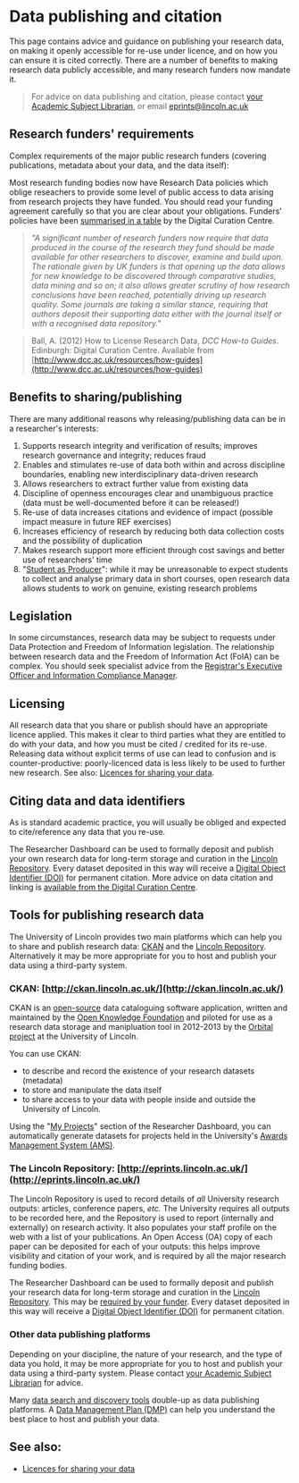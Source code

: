 # Data publishing and citation

This page contains advice and guidance on publishing your research data, on making it openly accessible for re-use under licence, and on how you can ensure it is cited correctly. There are a number of benefits to making research data publicly accessible, and many research funders now mandate it.

> For advice on data publishing and citation, please contact [your Academic Subject Librarian](http://library.lincoln.ac.uk/home/learning-development/academic-subject-librarians/contact-your-academic-subject-librarian/), or email [eprints@lincoln.ac.uk](mailto:eprints@lincoln.ac.uk)

## Research funders' requirements

Complex requirements of the major public research funders (covering publications, metadata about your data, and the data itself):

Most research funding bodies now have Research Data policies which oblige reseachers to provide some level of public access to data arising from research projects they have funded. You should read your funding agreement carefully so that you are clear about your obligations. Funders' policies have been [summarised in a table](http://www.dcc.ac.uk/resources/policy-and-legal/overview-funders-data-policies) by the Digital Curation Centre.

> *"A significant number of research funders now require that data produced in the course of the research they fund should be made available for other researchers to discover, examine and build upon. The rationale given by UK funders is that opening up the data allows for new knowledge to be discovered through comparative studies, data mining and so on; it also allows greater scrutiny of how research conclusions have been reached, potentially driving up research quality. Some journals are taking a similar stance, requiring that authors deposit their supporting data either with the journal itself or with a recognised data repository."*

>Ball, A. (2012) How to License Research Data, *DCC How-to Guides*. Edinburgh: Digital Curation Centre. Available from [http://www.dcc.ac.uk/resources/how-guides](http://www.dcc.ac.uk/resources/how-guides)

## Benefits to sharing/publishing

There are many additional reasons why releasing/publishing data can be in a researcher's interests:

1. Supports research integrity and verification of results; improves research governance and integrity; reduces fraud
2. Enables and stimulates re-use of data both within and across discipline boundaries, enabling new interdisciplinary data-driven research
3. Allows researchers to extract further value from existing data
4. Discipline of openness encourages clear and unambiguous practice (data must be well-documented before it can be released!)
5. Re-use of data increases citations and evidence of impact (possible impact measure in future REF exercises)
6. Increases efficiency of research by reducing both data collection costs and the possibility of duplication
7. Makes research support more efficient through cost savings and better use of researchers' time
8. "[Student as Producer](http://studentasproducer.lincoln.ac.uk/)": while it may be unreasonable to expect students to collect and analyse primary data in short courses, open research data allows students to work on genuine, existing research problems

## Legislation

In some circumstances, research data may be subject to requests under Data Protection and Freedom of Information legislation. The relationship between research data and the Freedom of Information Act (FoIA) can be complex. You should seek specialist advice from the [Registrar's Executive Officer and Information Compliance Manager](http://staff.lincoln.ac.uk/home?q=Information%20Compliance).

## Licensing

All research data that you share or publish should have an appropriate licence applied. This makes it clear to third parties what they are entitled to do with your data, and how you must be cited / credited for its re-use. Releasing data without explicit terms of use can lead to confusion and is counter-productive: poorly-licenced data is less likely to be used to further new research. See also: [Licences for sharing your data](https://orbital.lincoln.ac.uk/training-licences).

## Citing data and data identifiers

As is standard academic practice, you will usually be obliged and expected to cite/reference any data that you re-use.

The Researcher Dashboard can be used to formally deposit and publish your own research data for long-term storage and curation in the [Lincoln Repository](http://eprints.lincoln.ac.uk/). Every dataset deposited in this way will receive a [Digital Object Identifier (DOI)](http://en.wikipedia.org/wiki/Digital_object_identifier) for permanent citation. More advice on data citation and linking is [available from the Digital Curation Centre](http://www.dcc.ac.uk/resources/briefing-papers/introduction-curation/data-citation-and-linking).

## Tools for publishing research data

The University of Lincoln provides two main platforms which can help you to share and publish research data: [CKAN](http://ckan.lincoln.ac.uk/) and the [Lincoln Repository](http://eprints.lincoln.ac.uk/). Alternatively it may be more appropriate for you to host and publish your data using a third-party system.

### CKAN: [http://ckan.lincoln.ac.uk/](http://ckan.lincoln.ac.uk/)

CKAN is an [open-source](https://en.wikipedia.org/wiki/Open_source_software) data cataloguing software application, written and maintained by the [Open Knowledge Foundation](http://okfn.org/) and piloted for use as a research data storage and manipluation tool in 2012-2013 by the [Orbital project](http://orbital.blogs.lincoln.ac.uk/) at the University of Lincoln.

You can use CKAN:

* to describe and record the existence of your research datasets (metadata)
* to store and manipulate the data itself
* to share access to your data with people inside and outside the University of Lincoln.

Using the "[My Projects](https://orbital.lincoln.ac.uk/projects)" section of the Researcher Dashboard, you can automatically generate datasets for projects held in the University's [Awards Management System (AMS)](https://ams.lincoln.ac.uk/).

###  The Lincoln Repository: [http://eprints.lincoln.ac.uk/](http://eprints.lincoln.ac.uk/)

The Lincoln Repository is used to record details of *all* University research outputs: articles, conference papers, *etc.* The University requires all outputs to be recorded here, and the Repository is used to report (internally and externally) on research activity. It also populates your staff profile on the web with a list of your publications. An Open Access (OA) copy of each paper can be deposited for each of your outputs: this helps improve visibility and citation of your work, and is required by all the major research funding bodies.

The Researcher Dashboard can be used to formally deposit and publish your research data for long-term storage and curation in the [Lincoln Repository](http://eprints.lincoln.ac.uk/). This may be [required by your funder](https://orbital.lincoln.ac.uk/training-policies). Every dataset deposited in this way will receive a [Digital Object Identifier (DOI)](http://en.wikipedia.org/wiki/Digital_object_identifier) for permanent citation.

### Other data publishing platforms

Depending on your discipline, the nature of your research, and the type of data you hold, it may be more appropriate for you to host and publish your data using a third-party system. Please contact [your Academic Subject Librarian](http://library.lincoln.ac.uk/home/learning-development/academic-subject-librarians/contact-your-academic-subject-librarian/) for advice.

Many [data search and discovery tools](https://orbital.lincoln.ac.uk/training-discovery) double-up as data publishing platforms. A [Data Management Plan (DMP)](https://orbital.lincoln.ac.uk/training-dmp) can help you understand the best place to host and publish your data.

## See also:

* [Licences for sharing your data](https://orbital.lincoln.ac.uk/training-licences)